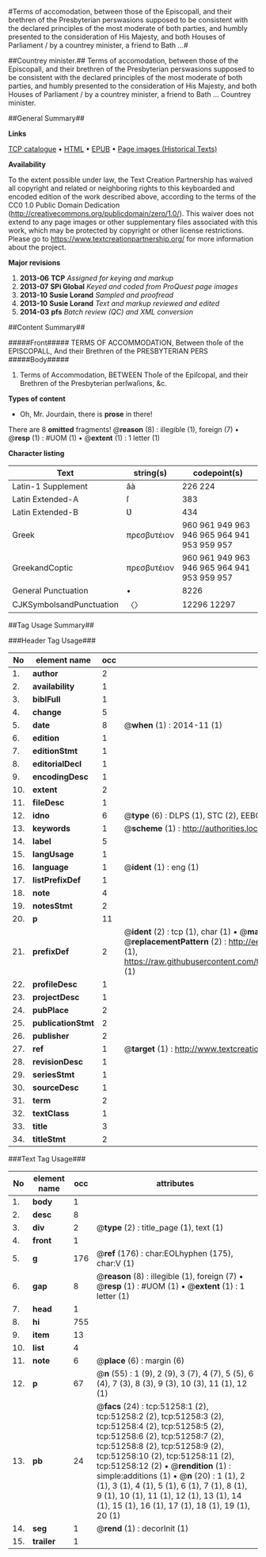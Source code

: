 #Terms of accomodation, between those of the Episcopall, and their brethren of the Presbyterian perswasions supposed to be consistent with the declared principles of the most moderate of both parties, and humbly presented to the consideration of His Majesty, and both Houses of Parliament / by a countrey minister, a friend to Bath ...#

##Countrey minister.##
Terms of accomodation, between those of the Episcopall, and their brethren of the Presbyterian perswasions supposed to be consistent with the declared principles of the most moderate of both parties, and humbly presented to the consideration of His Majesty, and both Houses of Parliament / by a countrey minister, a friend to Bath ...
Countrey minister.

##General Summary##

**Links**

[TCP catalogue](http://www.ota.ox.ac.uk/tcp/)  • 
[HTML](http://tei.it.ox.ac.uk/tcp/Texts-HTML/free/A64/A64412.html)  • 
[EPUB](http://tei.it.ox.ac.uk/tcp/Texts-EPUB/free/A64/A64412.epub) • 
[Page images (Historical Texts)](https://historicaltexts.jisc.ac.uk/eebo-11939783e)

**Availability**

To the extent possible under law, the Text Creation Partnership has waived all copyright and related or neighboring rights to this keyboarded and encoded edition of the work described above, according to the terms of the CC0 1.0 Public Domain Dedication (http://creativecommons.org/publicdomain/zero/1.0/). This waiver does not extend to any page images or other supplementary files associated with this work, which may be protected by copyright or other license restrictions. Please go to https://www.textcreationpartnership.org/ for more information about the project.

**Major revisions**

1. __2013-06__ __TCP__ *Assigned for keying and markup*
1. __2013-07__ __SPi Global__ *Keyed and coded from ProQuest page images*
1. __2013-10__ __Susie Lorand__ *Sampled and proofread*
1. __2013-10__ __Susie Lorand__ *Text and markup reviewed and edited*
1. __2014-03__ __pfs__ *Batch review (QC) and XML conversion*

##Content Summary##

#####Front#####
TERMS OF ACCOMMODATION, Between thoſe of the EPISCOPALL, And their Brethren of the PRESBYTERIAN PERS
#####Body#####

1. Terms of Accommodation, BETWEEN Thoſe of the Epiſcopal, and their Brethren of the Presbyterian perſwaſions, &c.

**Types of content**

  * Oh, Mr. Jourdain, there is **prose** in there!

There are 8 **omitted** fragments! 
 @__reason__ (8) : illegible (1), foreign (7)  •  @__resp__ (1) : #UOM (1)  •  @__extent__ (1) : 1 letter (1)

**Character listing**


|Text|string(s)|codepoint(s)|
|---|---|---|
|Latin-1 Supplement|âà|226 224|
|Latin Extended-A|ſ|383|
|Latin Extended-B|Ʋ|434|
|Greek|πρεσβυτέιον|960 961 949 963 946 965 964 941 953 959 957|
|GreekandCoptic|πρεσβυτέιον|960 961 949 963 946 965 964 941 953 959 957|
|General Punctuation|•|8226|
|CJKSymbolsandPunctuation|〈〉|12296 12297|

##Tag Usage Summary##

###Header Tag Usage###

|No|element name|occ|attributes|
|---|---|---|---|
|1.|__author__|2||
|2.|__availability__|1||
|3.|__biblFull__|1||
|4.|__change__|5||
|5.|__date__|8| @__when__ (1) : 2014-11 (1)|
|6.|__edition__|1||
|7.|__editionStmt__|1||
|8.|__editorialDecl__|1||
|9.|__encodingDesc__|1||
|10.|__extent__|2||
|11.|__fileDesc__|1||
|12.|__idno__|6| @__type__ (6) : DLPS (1), STC (2), EEBO-CITATION (1), OCLC (1), VID (1)|
|13.|__keywords__|1| @__scheme__ (1) : http://authorities.loc.gov/ (1)|
|14.|__label__|5||
|15.|__langUsage__|1||
|16.|__language__|1| @__ident__ (1) : eng (1)|
|17.|__listPrefixDef__|1||
|18.|__note__|4||
|19.|__notesStmt__|2||
|20.|__p__|11||
|21.|__prefixDef__|2| @__ident__ (2) : tcp (1), char (1)  •  @__matchPattern__ (2) : ([0-9\-]+):([0-9IVX]+) (1), (.+) (1)  •  @__replacementPattern__ (2) : http://eebo.chadwyck.com/downloadtiff?vid=$1&page=$2 (1), https://raw.githubusercontent.com/textcreationpartnership/Texts/master/tcpchars.xml#$1 (1)|
|22.|__profileDesc__|1||
|23.|__projectDesc__|1||
|24.|__pubPlace__|2||
|25.|__publicationStmt__|2||
|26.|__publisher__|2||
|27.|__ref__|1| @__target__ (1) : http://www.textcreationpartnership.org/docs/. (1)|
|28.|__revisionDesc__|1||
|29.|__seriesStmt__|1||
|30.|__sourceDesc__|1||
|31.|__term__|2||
|32.|__textClass__|1||
|33.|__title__|3||
|34.|__titleStmt__|2||


###Text Tag Usage###

|No|element name|occ|attributes|
|---|---|---|---|
|1.|__body__|1||
|2.|__desc__|8||
|3.|__div__|2| @__type__ (2) : title_page (1), text (1)|
|4.|__front__|1||
|5.|__g__|176| @__ref__ (176) : char:EOLhyphen (175), char:V (1)|
|6.|__gap__|8| @__reason__ (8) : illegible (1), foreign (7)  •  @__resp__ (1) : #UOM (1)  •  @__extent__ (1) : 1 letter (1)|
|7.|__head__|1||
|8.|__hi__|755||
|9.|__item__|13||
|10.|__list__|4||
|11.|__note__|6| @__place__ (6) : margin (6)|
|12.|__p__|67| @__n__ (55) : 1 (9), 2 (9), 3 (7), 4 (7), 5 (5), 6 (4), 7 (3), 8 (3), 9 (3), 10 (3), 11 (1), 12 (1)|
|13.|__pb__|24| @__facs__ (24) : tcp:51258:1 (2), tcp:51258:2 (2), tcp:51258:3 (2), tcp:51258:4 (2), tcp:51258:5 (2), tcp:51258:6 (2), tcp:51258:7 (2), tcp:51258:8 (2), tcp:51258:9 (2), tcp:51258:10 (2), tcp:51258:11 (2), tcp:51258:12 (2)  •  @__rendition__ (1) : simple:additions (1)  •  @__n__ (20) : 1 (1), 2 (1), 3 (1), 4 (1), 5 (1), 6 (1), 7 (1), 8 (1), 9 (1), 10 (1), 11 (1), 12 (1), 13 (1), 14 (1), 15 (1), 16 (1), 17 (1), 18 (1), 19 (1), 20 (1)|
|14.|__seg__|1| @__rend__ (1) : decorInit (1)|
|15.|__trailer__|1||
